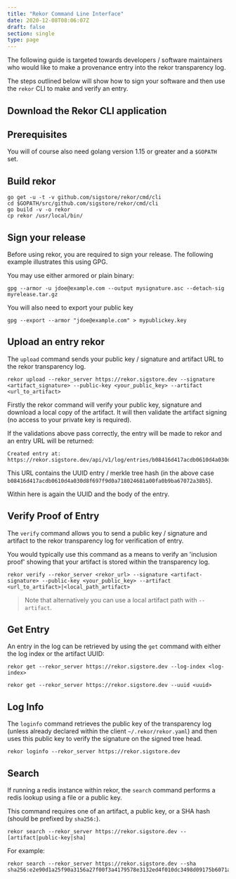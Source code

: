 ```yaml
---
title: "Rekor Command Line Interface"
date: 2020-12-08T08:06:07Z
draft: false
section: single
type: page
---
```


The following guide is targeted towards developers / software maintainers who would like to make a provenance entry into the rekor transparency log.

The steps outlined below will show how to sign your software and then use the `rekor` CLI to make and verify an entry.

## Download the Rekor CLI application

## Prerequisites

You will of course also need golang version 1.15 or greater and a `$GOPATH` set.

## Build rekor

```
go get -u -t -v github.com/sigstore/rekor/cmd/cli
cd $GOPATH/src/github.com/sigstore/rekor/cmd/cli
go build -v -o rekor
cp rekor /usr/local/bin/
```

## Sign your release

Before using rekor, you are required to sign your release. The following example illustrates
this using GPG.

You may use either armored or plain binary:

```
gpg --armor -u jdoe@example.com --output mysignature.asc --detach-sig myrelease.tar.gz
```

You will also need to export your public key

```
gpg --export --armor "jdoe@example.com" > mypublickey.key
```

## Upload an entry rekor

The `upload` command sends your public key / signature and artifact URL to the rekor transparency log.

```
rekor upload --rekor_server https://rekor.sigstore.dev --signature <artifact_signature> --public-key <your_public_key> --artifact <url_to_artifact>
```

Firstly the rekor command will verify your public key, signature and download
a local copy of the artifact. It will then validate the artifact signing (no
access to your private key is required).

If the validations above pass correctly, the entry will be made to rekor and an entry URL will be returned:

```
Created entry at: https://rekor.sigstore.dev/api/v1/log/entries/b08416d417acdb0610d4a030d8f697f9d0a718024681a00fa0b9ba67072a38b5
```

This URL contains the UUID entry / merkle tree hash (in the above case `b08416d417acdb0610d4a030d8f697f9d0a718024681a00fa0b9ba67072a38b5`).

Within here is again the UUID and the body of the entry.

## Verify Proof of Entry

The `verify` command allows you to send a public key / signature and artifact to the rekor transparency log for verification of entry.

You would typically use this command as a means to verify an 'inclusion proof'
showing that your artifact is stored within the transparency log.

```
rekor verify --rekor_server <rekor_url> --signature <artifact-signature> --public-key <your_public_key> --artifact <url_to_artifact>|<local_path_artifact>
```

> Note that alternatively you can use a local artifact path with `--artifact`.

## Get Entry

An entry in the log can be retrieved by using the `get` command with either the log index or the artifact UUID:

```
rekor get --rekor_server https://rekor.sigstore.dev --log-index <log-index>
```

```
rekor get --rekor_server https://rekor.sigstore.dev --uuid <uuid>
```

## Log Info

The `loginfo` command retrieves the public key of the transparency log (unless already declared within the client `~/.rekor/rekor.yaml`)
and then uses this public key to verify the signature on the signed tree head.

```
rekor loginfo --rekor_server https://rekor.sigstore.dev
```

## Search

If running a redis instance within rekor, the `search` command performs a redis lookup using a file or a public key.

This command requires one of an artifact, a public key, or a SHA hash (should be prefixed by `sha256:`).

```
rekor search --rekor_server https://rekor.sigstore.dev --[artifact|public-key|sha]
```

For example:
```
rekor search --rekor_server https://rekor.sigstore.dev --sha sha256:e2e90d1a25f90a3156a27f00f3a4179578e3132ed4f010dc3498d09175b6071a
```
